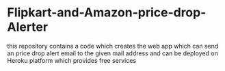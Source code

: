# Flipkart-and-Amazon-price-drop-Alerter
this repository contains a code which creates the web app which can send an price drop alert email to the given mail address and can be deployed on Heroku platform which provides free services
